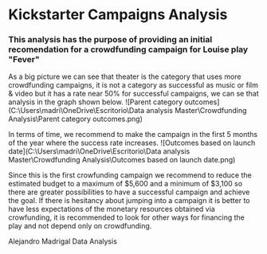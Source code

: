 # Kickstarter Campaigns Analysis
### This analysis has the purpose of providing an initial recomendation for a crowdfunding campaign for Louise play **"Fever"**

As a big picture we can see that theater is the category that uses more crowdfunding campaigns, it is not a category as successful as music or film & video but it has a rate near 50% for successful campaigns, we can se that analysis in the graph shown below.
![Parent category outcomes](C:\Users\madri\OneDrive\Escritorio\Data analysis Master\Crowdfunding Analysis\Parent category outcomes.png)

In terms of time, we recommend to make the campaign in the first 5 months of the year where the success rate increases.
![Outcomes based on launch date](C:\Users\madri\OneDrive\Escritorio\Data analysis Master\Crowdfunding Analysis\Outcomes based on launch date.png)

Since this is the first crowfunding campaign  we recommend to reduce the estimated budget to a maximum of $5,600 and a minimum of $3,100 so there are greater possibilities to have a successful campaign and achieve the goal. If there is hesitancy about jumping into a campaign it is better to have less expectations of the monetary resources obtained via crowfunding, it is recommended to look for other ways for financing the play and not depend only on crowdfunding.

Alejandro Madrigal
Data Analysis

